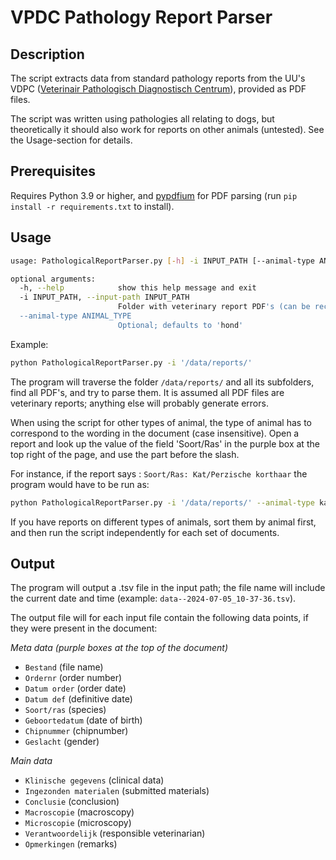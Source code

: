 # VPDC Pathology Report Parser

## Description

The script extracts data from standard pathology reports from the UU's VDPC ([Veterinair Pathologisch Diagnostisch Centrum](https://www.uu.nl/onderzoek/veterinair-pathologisch-diagnostisch-centrum)), provided as PDF files.

The script was written using pathologies all relating to dogs, but theoretically it should also work for reports on other animals (untested). See the Usage-section for details.


## Prerequisites

Requires Python 3.9 or higher, and [pypdfium](https://pypi.org/project/pypdfium2/) for PDF parsing (run `pip install -r requirements.txt` to install).

## Usage

```bash
usage: PathologicalReportParser.py [-h] -i INPUT_PATH [--animal-type ANIMAL_TYPE]

optional arguments:
  -h, --help            show this help message and exit
  -i INPUT_PATH, --input-path INPUT_PATH
                        Folder with veterinary report PDF's (can be recursive)
  --animal-type ANIMAL_TYPE
                        Optional; defaults to 'hond'
```

Example:
```bash
python PathologicalReportParser.py -i '/data/reports/'
```
The program will traverse the folder `/data/reports/` and all its subfolders, find all PDF's, and try to parse them. It is assumed all PDF files are veterinary reports; anything else will probably generate errors.

When using the script for other types of animal, the type of animal has to correspond to the wording in the document (case insensitive). Open a report and look up the value of the field 'Soort/Ras' in the purple box at the top right of the page, and use the part before the slash. 

For instance, if the report says : `Soort/Ras: Kat/Perzische korthaar` the program would have to be run as:
```bash
python PathologicalReportParser.py -i '/data/reports/' --animal-type kat
```
If you have reports on different types of animals, sort them by animal first, and then run the script independently for each set of documents.


## Output

The program will output a .tsv file in the input path; the file name will include the current date and time (example: `data--2024-07-05_10-37-36.tsv`).

The output file will for each input file contain the following data points, if they were present in the document:

_Meta data (purple boxes at the top of the document)_
+ `Bestand` (file name)
+ `Ordernr` (order number)
+ `Datum order` (order date)
+ `Datum def` (definitive date)
+ `Soort/ras` (species)
+ `Geboortedatum` (date of birth)
+ `Chipnummer` (chipnumber) 
+ `Geslacht` (gender)

_Main data_
+ `Klinische gegevens` (clinical data)
+ `Ingezonden materialen` (submitted materials)
+ `Conclusie` (conclusion)
+ `Macroscopie` (macroscopy)
+ `Microscopie` (microscopy)
+ `Verantwoordelijk` (responsible veterinarian)
+ `Opmerkingen` (remarks)

